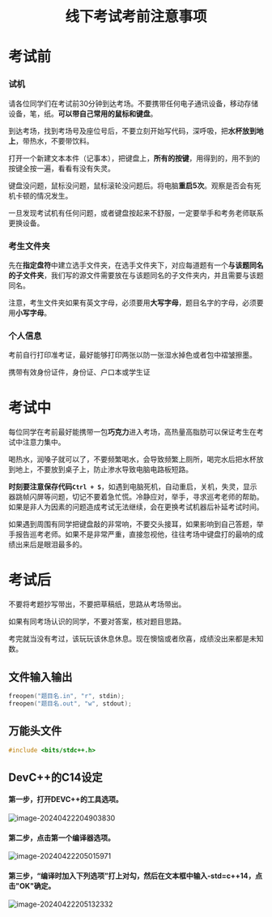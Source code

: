 # <center>线下考试考前注意事项 </center>



# 考试前

### 试机

请各位同学们在考试前30分钟到达考场。不要携带任何电子通讯设备，移动存储设备，笔，纸。**可以带自己常用的鼠标和键盘**。

到达考场，找到考场号及座位号后，不要立刻开始写代码，深呼吸，把**水杯放到地上**，带热水，不要带饮料。

打开一个新建文本本件（记事本），把键盘上，**所有的按键**，用得到的，用不到的按键全按一遍，看看有没有失灵。

键盘没问题，鼠标没问题，鼠标滚轮没问题后。将电脑**重启5次**。观察是否会有死机卡顿的情况发生。

一旦发现考试机有任何问题，或者键盘按起来不舒服，一定要举手和考务老师联系更换设备。

### 考生文件夹

先在**指定盘符**中建立选手文件夹，在选手文件夹下，对应每道题有一个**与该题同名的子文件夹**，我们写的源文件需要放在与该题同名的子文件夹内，并且需要与该题同名。

注意，考生文件夹如果有英文字母，必须要用**大写字母**，题目名字的字母，必须要用**小写字母**。

### 个人信息

考前自行打印准考证，最好能够打印两张以防一张湿水掉色或者包中褶皱擦墨。

携带有效身份证件，身份证、户口本或学生证

# 考试中

每位同学在考前最好能携带一包**巧克力**进入考场，高热量高脂肪可以保证考生在考试中注意力集中。

喝热水，润嗓子就可以了，不要频繁喝水，会导致频繁上厕所，喝完水后把水杯放到地上，不要放到桌子上，防止渗水导致电脑电路板短路。

**时刻要注意保存代码`Ctrl + S`**，如遇到电脑死机，自动重启，关机，失灵，显示器跳帧闪屏等问题，切记不要着急忙慌。冷静应对，举手，寻求巡考老师的帮助。如果是非人为因素的问题造成考试无法继续，会在更换考试机器后补延考试时间。

如果遇到周围有同学把键盘敲的非常响，不要交头接耳，如果影响到自己答题，举手报告巡考老师。如果不是非常严重，直接忽视他，往往考场中键盘打的最响的成绩出来后是眼泪最多的。



# 考试后

不要将考题抄写带出，不要把草稿纸，思路从考场带出。

如果有同考场认识的同学，不要对答案，核对题目思路。

考完就当没有考过，该玩玩该休息休息。现在懊恼或者欣喜，成绩没出来都是未知数。



## 文件输入输出

```cpp
freopen("题目名.in", "r", stdin);
freopen("题目名.out", "w", stdout);
```



## 万能头文件

```cpp
#include <bits/stdc++.h>
```



## DevC++的C14设定

#### 第一步，打开DEVC++的工具选项。

![image-20240422204903830](C:\Users\96987\AppData\Roaming\Typora\typora-user-images\image-20240422204903830.png)

#### 第二步，点击第一个编译器选项。

![image-20240422205015971](C:\Users\96987\AppData\Roaming\Typora\typora-user-images\image-20240422205015971.png)

#### 第三步，“编译时加入下列选项”打上对勾，然后在文本框中输入-std=c++14，点击"OK"确定。

![image-20240422205132332](C:\Users\96987\AppData\Roaming\Typora\typora-user-images\image-20240422205132332.png)